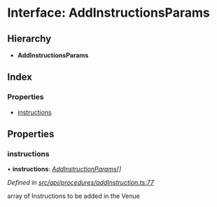 # Interface: AddInstructionsParams

## Hierarchy

* **AddInstructionsParams**

## Index

### Properties

* [instructions](addinstructionsparams.md#instructions)

## Properties

###  instructions

• **instructions**: *[AddInstructionParams](addinstructionparams.md)[]*

*Defined in [src/api/procedures/addInstruction.ts:77](https://github.com/PolymeshAssociation/polymesh-sdk/blob/46845947/src/api/procedures/addInstruction.ts#L77)*

array of Instructions to be added in the Venue
